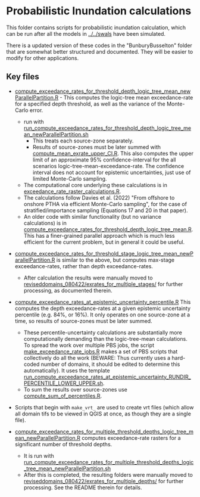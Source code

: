 # Probabilistic Inundation calculations

This folder contains scripts for probabilistic inundation calculation, which can be run after all the models in [../../swals](../../swals) have been simulated.

There is a updated version of these codes in the "BunburyBusselton" folder that are somewhat better structured and documented. They will be easier to modify for other applications.

## Key files

* [compute_exceedance_rates_for_threshold_depth_logic_tree_mean_newParallelPartition.R](compute_exceedance_rates_for_threshold_depth_logic_tree_mean_newParallelPartition.R) - This computes the logic-tree mean exceedance-rate for a specified depth threshold, as well as the variance of the Monte-Carlo error. 
    * run with [run_compute_exceedance_rates_for_threshold_depth_logic_tree_mean_newParallelPartition.sh](run_compute_exceedance_rates_for_threshold_depth_logic_tree_mean_newParallelPartition.sh)
      * This treats each source-zone separately. 
      * Results of source-zones must be later summed with [compute_mean_exrate_upper_CI.R](compute_mean_exrate_upper_CI.R). This also computes the upper limit of an approximate 95% confidence-interval for the all scenarios logic-tree-mean-exceedance-rate. The confidence interval does not account for epistemic uncertainties, just use of limited Monte-Carlo sampling.
    * The computational core underlying these calculations is in [exceedance_rate_raster_calculations.R](exceedance_rate_raster_calculations.R).
    * The calculations follow Davies et al. (2022) "From offshore to onshore PTHA via efficient Monte-Carlo sampling", for the case of stratified/importance sampling (Equations 17 and 20 in that paper).
    * An older code with similar functionality (but no variance calculations) is in [compute_exceedance_rates_for_threshold_depth_logic_tree_mean.R](compute_exceedance_rates_for_threshold_depth_logic_tree_mean.R). This has a finer-grained parallel approach which is much less efficient for the current problem, but in general it could be useful.

* [compute_exceedance_rates_for_threshold_stage_logic_tree_mean_newParallelPartition.R](compute_exceedance_rates_for_threshold_stage_logic_tree_mean_newParallelPartition.R) is similar to the above, but computes max-stage exceedance-rates, rather than depth exceedance-rates. 
    * After calculation the results were manually moved to [reviseddomains_080422/exrates_for_multiple_stages/](reviseddomains_080422/exrates_for_multiple_stages/) for further processing, as documented therein.

* [compute_exceedance_rates_at_epistemic_uncertainty_percentile.R](compute_exceedance_rates_at_epistemic_uncertainty_percentile.R) This computes the depth exceedance-rates at a given epistemic uncertainty percentile (e.g. 84%, or 16%). It only operates on one source-zone at a time, so results of source-zones must be later summed.
    * These percentile-uncertainty calculations are substantially more computationally demanding than the logic-tree-mean calculations. To spread the work over multiple PBS jobs, the script [make_exceedance_rate_jobs.R](make_exceedance_rate_jobs.R) makes a set of PBS scripts that collectively do all the work (BEWARE: Thus currently uses a hard-coded number of domains, it should be edited to determine this automatically). It uses the template [run_compute_exceedance_rates_at_epistemic_uncertainty_RUNDIR_PERCENTILE_LOWER_UPPER.sh](run_compute_exceedance_rates_at_epistemic_uncertainty_RUNDIR_PERCENTILE_LOWER_UPPER.sh).
    * To sum the results over source-zones use [compute_sum_of_percentiles.R](compute_sum_of_percentiles.R). 

* Scripts that begin with `make_vrt_` are used to create vrt files (which allow all domain tifs to be viewed in QGIS at once, as though they are a single file).

* [compute_exceedance_rates_for_multiple_threshold_depths_logic_tree_mean_newParallelPartition.R](compute_exceedance_rates_for_multiple_threshold_depths_logic_tree_mean_newParallelPartition.R) computes exceedance-rate rasters for a significant number of threshold depths.
    * It is run with [run_compute_exceedance_rates_for_multiple_threshold_depths_logic_tree_mean_newParallelPartition.sh](run_compute_exceedance_rates_for_multiple_threshold_depths_logic_tree_mean_newParallelPartition.sh)
    * After this is completed, the resulting folders were manually moved to [reviseddomains_080422/exrates_for_multiple_depths/](reviseddomains_080422/exrates_for_multiple_depths/) for further processing. See the README therein for details.
